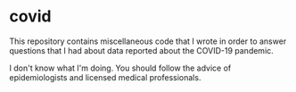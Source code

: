 # covid

This repository contains miscellaneous code that I wrote in order to answer
questions that I had about data reported about the COVID-19 pandemic.

I don't know what I'm doing. You should follow the advice of epidemiologists and
licensed medical professionals.
